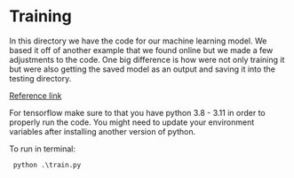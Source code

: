 # Training

In this directory we have the code for our machine learning model. We based it off of another example that we found online but we made a few adjustments to the code. One big difference is how were not only training it but were also getting the saved model as an output and saving it into the testing directory. 

[Reference link](https://machinelearningmastery.com/tutorial-first-neural-network-python-keras/)

For tensorflow make sure to that you have python 3.8 - 3.11 in order to properly run the code. You might need to update your environment variables after installing another version of python. 

To run in terminal:
```
 python .\train.py
```






